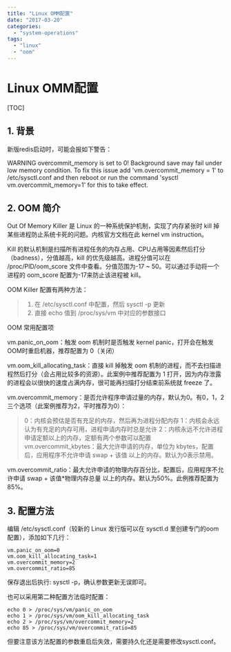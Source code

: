 ```yaml
---
title: "Linux OMM配置"
date: "2017-03-20"
categories: 
  - "system-operations"
tags: 
  - "linux"
  - "oom"
---
```


# Linux OMM配置

\[TOC\]

## 1\. 背景

新版redis启动时，可能会报如下警告：

WARNING overcommit\_memory is set to 0! Background save may fail under low memory condition. To fix this issue add 'vm.overcommit\_memory = 1' to /etc/sysctl.conf and then reboot or run the command 'sysctl vm.overcommit\_memory=1' for this to take effect.

## 2\. OOM 简介

Out Of Memory Killer 是 Linux 的一种系统保护机制，实现了内存紧张时 kill 掉某些进程防止系统卡死的问题。内核官方文档在此 kernel vm instruction。

Kill 的默认机制是扫描所有进程任务的内存占用、CPU占用等因素然后打分（badness），分值越高，kill 的优先级越高。进程分值可以在 /proc/PID/oom\_score 文件中查看。分值范围为-17 ~ 50。可以通过手动将一个进程的 oom\_score 配置为-17来防止该进程被 kill。

OOM Killer 配置有两种方法：

> 1. 在 /etc/sysctl.conf 中配置，然后 sysctl -p 更新
> 2. 直接 echo 值到 /proc/sys/vm 中对应的参数接口

OOM 常用配置项

vm.panic\_on\_oom：触发 oom 机制时是否触发 kernel panic，打开会在触发OOM时重启机器，推荐配置为 0（关闭）

vm.oom\_kill\_allocating\_task：直接 kill 掉触发 oom 机制的进程，而不去扫描进程然后打分（会占用比较多的资源）。此案例中推荐配置为 1 打开，因为内存泄露的进程会以很快的速度占满内存，很可能再扫描打分结束前系统就 freeze 了。

vm.overcommit\_memory：是否允许程序申请过量的内存，默认为0。有0，1，2三个选项（此案例推荐为2，平时推荐为0）：

> 0：内核会预估是否有充足的内存，然后再为进程分配内存 1：内核会永远认为有充足的内存可用，进程申请内存时总是允许 2：内核永远不允许进程申请定额以上的内存，定额有两个参数可以配置 vm.overcommit\_kbytes：最大允许申请的内存，单位为 kbytes，配置后，应用程序不允许申请 swap + 该值 以上的内存。默认为0表示禁用。

vm.overcommit\_ratio：最大允许申请的物理内存百分比，配置后，应用程序不允许申请 swap + 该值\*物理内存总量 以上的内存。默认为50%。此例推荐配置为 85%。

## 3\. 配置方法

编辑 /etc/sysctl.conf（较新的 Linux 发行版可以在 sysctl.d 里创建专门的oom配置），添加如下几行：

```
vm.panic_on_oom=0
vm.oom_kill_allocating_task=1
vm.overcommit_memory=2
vm.overcommit_ratio=85
```

保存退出后执行: sysctl -p，确认参数更新无误即可。

也可以采用第二种配置方法临时配置：

```
echo 0 > /proc/sys/vm/panic_on_oom
echo 1 > /proc/sys/vm/oom_kill_allocating_task
echo 2 > /proc/sys/vm/overcommit_memory=2
echo 85 > /proc/sys/vm/overcommit_ratio=85
```

但要注意该方法配置的参数重启后失效，需要持久化还是需要修改sysctl.conf。
